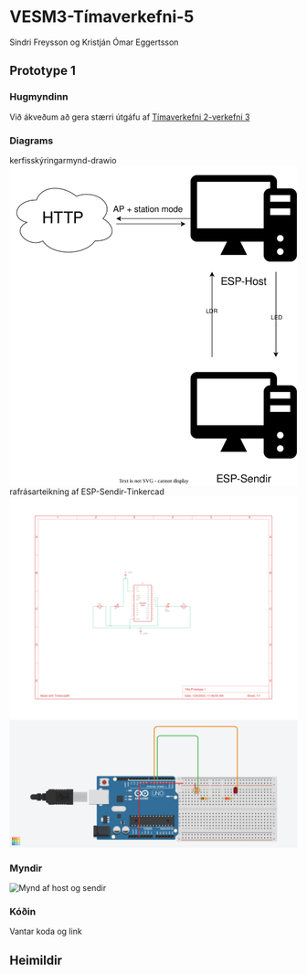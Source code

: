 # VESM3-Tímaverkefni-5
Sindri Freysson og Kristján Ómar Eggertsson
## Prototype 1
### Hugmyndinn
Við ákveðum að gera stærri útgáfu af [Tímaverkefni 2-verkefni 3](https://github.com/VESM3/IOT/blob/main/Verkefni/verkefni2.md#3-esp32-sem-vef%C3%BEj%C3%B3nn-30)  
### Diagrams
kerfisskýringarmynd-drawio  
![kerfisskýringarmynd](https://github.com/Hive-command/VESM3-T-maverkefni-5/blob/main/Prototype1.drawio.svg)  
rafrásarteikning af ESP-Sendir-Tinkercad  
![rafrásarteikning](https://github.com/Hive-command/VESM3-T-maverkefni-5/blob/main/Prototype1.svg)  
![rafrásarteikning](https://github.com/Hive-command/VESM3-T-maverkefni-5/blob/main/Prototype%201.png)  
### Myndir
![Mynd af host og sendir]()
### Kóðin
Vantar koda og link
## Heimildir

